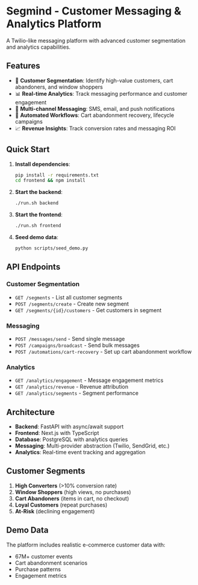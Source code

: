# Segmind - Customer Messaging & Analytics Platform

A Twilio-like messaging platform with advanced customer segmentation and analytics capabilities.

## Features

- 🎯 **Customer Segmentation**: Identify high-value customers, cart abandoners, and window shoppers
- 📊 **Real-time Analytics**: Track messaging performance and customer engagement
- 💬 **Multi-channel Messaging**: SMS, email, and push notifications
- 🔄 **Automated Workflows**: Cart abandonment recovery, lifecycle campaigns
- 📈 **Revenue Insights**: Track conversion rates and messaging ROI

## Quick Start

1. **Install dependencies**:
   ```bash
   pip install -r requirements.txt
   cd frontend && npm install
   ```

2. **Start the backend**:
   ```bash
   ./run.sh backend
   ```

3. **Start the frontend**:
   ```bash
   ./run.sh frontend
   ```

4. **Seed demo data**:
   ```bash
   python scripts/seed_demo.py
   ```

## API Endpoints

### Customer Segmentation
- `GET /segments` - List all customer segments
- `POST /segments/create` - Create new segment
- `GET /segments/{id}/customers` - Get customers in segment

### Messaging
- `POST /messages/send` - Send single message
- `POST /campaigns/broadcast` - Send bulk messages
- `POST /automations/cart-recovery` - Set up cart abandonment workflow

### Analytics
- `GET /analytics/engagement` - Message engagement metrics
- `GET /analytics/revenue` - Revenue attribution
- `GET /analytics/segments` - Segment performance

## Architecture

- **Backend**: FastAPI with async/await support
- **Frontend**: Next.js with TypeScript
- **Database**: PostgreSQL with analytics queries
- **Messaging**: Multi-provider abstraction (Twilio, SendGrid, etc.)
- **Analytics**: Real-time event tracking and aggregation

## Customer Segments

1. **High Converters** (>10% conversion rate)
2. **Window Shoppers** (high views, no purchases)
3. **Cart Abandoners** (items in cart, no checkout)
4. **Loyal Customers** (repeat purchases)
5. **At-Risk** (declining engagement)

## Demo Data

The platform includes realistic e-commerce customer data with:
- 67M+ customer events
- Cart abandonment scenarios
- Purchase patterns
- Engagement metrics